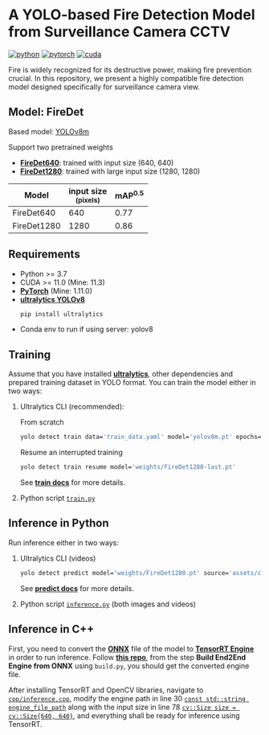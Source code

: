 # A YOLO-based Fire Detection Model from Surveillance Camera CCTV
[![python](https://img.shields.io/badge/python-3.7~3.9-blue.svg)](https://www.python.org/)
[![pytorch](https://img.shields.io/badge/pytorch-1.10~2.0-orange)](https://pytorch.org/get-started/previous-versions/)
[![cuda](https://img.shields.io/badge/cuda-11.0~11.7-green)](https://developer.nvidia.com/cuda-downloads)

Fire is widely recognized for its destructive power, making fire prevention crucial. In this repository, we present a highly compatible fire detection model designed specifically for surveillance camera view.

## Model: FireDet
Based model: [YOLOv8m](https://docs.ultralytics.com/models/yolov8/#supported-tasks)

Support two pretrained weights
* [**FireDet640**](): trained with input size (640, 640)
* [**FireDet1280**](): trained with large input size (1280, 1280)

| Model         | input size<br><sup>(pixels) | mAP<sup>0.5 |
| ------------- | --------------------------- | ----------- |
| FireDet640    | 640                         | 0.77        |
| FireDet1280   | 1280                        | 0.86        |

## Requirements
* Python >= 3.7
* CUDA >= 11.0 (Mine: 11.3)
* [**PyTorch**](https://pytorch.org/get-started/previous-versions/) (Mine: 1.11.0)
* [**ultralytics YOLOv8**](https://github.com/ultralytics/ultralytics/)
    ```bash
    pip install ultralytics
    ```
* Conda env to run if using server: yolov8

## Training

Assume that you have installed [**ultralytics**](https://github.com/ultralytics/ultralytics/), other dependencies and prepared training dataset in YOLO format. You can train the model either in two ways:
1. Ultralytics CLI (recommended):

    From scratch
    ```bash
    yolo detect train data='train_data.yaml' model='yolov8m.pt' epochs=100 imgsz=640 batch=32 device=0,1 workers=8
    ```

    Resume an interrupted training
    ```bash
    yolo detect train resume model='weights/FireDet1280-last.pt'
    ```
    See [**train docs**](https://docs.ultralytics.com/usage/cli/#train) for more details.

2. Python script [`train.py`](train.py)

## Inference in Python

Run inference either in two ways:
1. Ultralytics CLI (videos)

    ```bash
    yolo detect predict model='weights/FireDet1280.pt' source='assets/case2_house.mp4' show=True
    ```
    See [**predict docs**](https://docs.ultralytics.com/usage/cli/#predict) for more details.

2. Python script [`inference.py`](inference.py) (both images and videos)

## Inference in C++

First, you need to convert the [**ONNX**](weights/FireDet1280.onnx) file of the model to [**TensorRT Engine**](https://github.com/NVIDIA/TensorRT) in order to run inference. Follow [**this repo**](https://github.com/triple-Mu/YOLOv8-TensorRT/blob/main/README.md), from the step **Build End2End Engine from ONNX** using `build.py`, you should get the converted engine file.

After installing TensorRT and OpenCV libraries, navigate to [`cpp/inference.cpp`](cpp/inference.cpp), modify the engine path in line 30 [`const std::string engine_file_path`](cpp/inference.cpp#L27) along with the input size in line 78 [`cv::Size size = cv::Size{640, 640}`](cpp/inference.cpp#L78), and everything shall be ready for inference using TensorRT.


